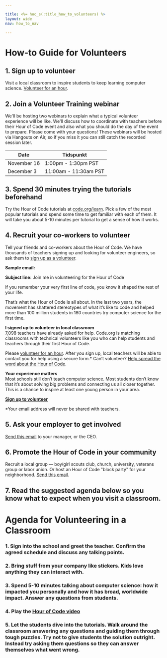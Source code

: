 ```yaml
---

title: <%= hoc_s(:title_how_to_volunteers) %>
layout: wide
nav: how_to_nav

---
```


# How-to Guide for Volunteers

## 1. Sign up to volunteer

Visit a local classroom to inspire students to keep learning computer science. [Volunteer for an hour](https://code.org/volunteer/engineer).

## 2. Join a Volunteer Training webinar

We'll be hosting two webinars to explain what a typical volunteer experience will be like. We'll discuss how to coordinate with teachers before their Hour of Code event and also what you should do the day of the event to prepare. Please come with your questions! These webinars will be hosted via Hangouts on Air, so if you miss it you can still catch the recorded session later.

| Date        | Tidspunkt             |
| ----------- | --------------------- |
| November 16 | 1:00pm - 1:30pm PST   |
| December 3  | 11:00am - 11:30am PST |

## 3. Spend 30 minutes trying the tutorials beforehand

Try the Hour of Code tutorials at [code.org/learn](https://code.org/learn). Pick a few of the most popular tutorials and spend some time to get familiar with each of them. It will take you about 5-10 minutes per tutorial to get a sense of how it works.

## 4. Recruit your co-workers to volunteer

Tell your friends and co-workers about the Hour of Code. We have thousands of teachers signing up and looking for volunteer engineers, so ask them to [sign up as a volunteer](https://code.org/volunteer/engineer).

**Sample email:**

**Subject line**: Join me in volunteering for the Hour of Code

If you remember your very first line of code, you know it shaped the rest of your life.

That’s what the Hour of Code is all about. In the last two years, the movement has shattered stereotypes of what it’s like to code and helped more than 100 million students in 180 countries try computer science for the first time.

**I signed up to volunteer in local classroom**   
7,098 teachers have already asked for help. Code.org is matching classrooms with technical volunteers like you who can help students and teachers through their first Hour of Code.

Please [volunteer for an hour](https://code.org/volunteer/engineer). After you sign up, local teachers will be able to contact you for help using a secure form.* Can’t volunteer? [Help spread the word about the Hour of Code](https://hourofcode.com/promote).

**Your experience matters**  
Most schools still don’t teach computer science. Most students don’t know that it’s about solving big problems and connecting us all closer together. This is a chance to inspire at least one young person in your area.

**[Sign up to volunteer](https://code.org/volunteer/engineer)**

*Your email address will never be shared with teachers.

## 5. Ask your employer to get involved

[Send this email](https://hourofcode.com/promote/resources#email) to your manager, or the CEO.

## 6. Promote the Hour of Code in your community

Recruit a local group — boy/girl scouts club, church, university, veterans group or labor union. Or host an Hour of Code "block party" for your neighborhood. [Send this email](https://hourofcode.com/promote/resources#email).

## 7. Read the suggested agenda below so you know what to expect when you visit a classroom.

# Agenda for Volunteering in a Classroom

### 1. Sign into the school and greet the teacher. Confirm the agreed schedule and discuss any talking points.

### 2. Bring stuff from your company like stickers. Kids love anything they can interact with.

### 3. Spend 5-10 minutes talking about computer science: how it impacted you personally and how it has broad, worldwide impact. Answer any questions from students.

### 4. Play the [Hour of Code video](https://www.youtube.com/watch?v=2DxWIxec6yo)

### 5. Let the students dive into the tutorials. Walk around the classroom answering any questions and guiding them through tough puzzles. Try not to give students the solution outright. Instead try asking them questions so they can answer themselves what went wrong.